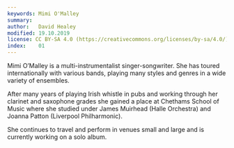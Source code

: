 ```yaml
---
keywords: Mimi O'Malley
summary:  
author:   David Healey
modified: 19.10.2019
license: CC BY-SA 4.0 (https://creativecommons.org/licenses/by-sa/4.0/)
index:    01
---
```


Mimi O’Malley is a multi-instrumentalist singer-songwriter. She has toured internationally with various bands, playing many styles and genres in a wide variety of ensembles.

After many years of playing Irish whistle in pubs and working through her clarinet and saxophone grades she gained a place at Chethams School of Music where she studied under James Muirhead (Halle Orchestra) and Joanna Patton (Liverpool Philharmonic).

She continues to travel and perform in venues small and large and is currently working on a solo album.